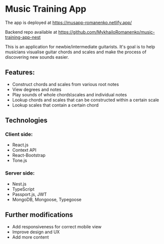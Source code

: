 # Music Training App

The app is deployed at https://musapp-romanenko.netlify.app/ 

Backend repo available at https://github.com/MykhailoRomanenko/music-training-app-nest

This is an application for newbie/intermediate guitarists. 
It's goal is to help musicians visualise guitar chords and scales and make the process of discovering new sounds easier.

## Features: 
- Construct chords and scales from various root notes
- View degrees and notes
- Play sounds of whole chords\scales and individual notes
- Lookup chords and scales that can be constructed within a certain scale
- Lookup scales that contain a certain chord

## Technologies
### Client side:
- React.js
- Context API
- React-Bootstrap
- Tone.js
### Server side:
- Nest.js
- TypeScript
- Passport.js, JWT
- MongoDB, Mongoose, Typegoose

## Further modifications
- Add responsiveness for correct mobile view
- Improve design and UX
- Add more content
